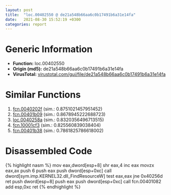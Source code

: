 ```yaml
---
layout: post
title:  "loc.00402550 @ de21a548b66aa6c0b17491b6a31e14fa"
date:   2021-08-30 15:52:19 +0300
categories: report
---
```


# Generic Information
- **Function:** loc.00402550
- **Origin (md5):** de21a548b66aa6c0b17491b6a31e14fa
- **VirusTotal:** [virustotal.com/gui/file/de21a548b66aa6c0b17491b6a31e14fa][virustotal_ref]



# Similar Functions

1. [fcn.0040202f][similar_1_ref] (sim.: 0.8751021457951452)
2. [fcn.00401b09][similar_2_ref] (sim.: 0.8678945222688723)
3. [loc.0040258a][similar_3_ref] (sim.: 0.8320356496713515)
4. [fcn.10001cf3][similar_4_ref] (sim.: 0.825560839038404)
5. [fcn.00401b38][similar_5_ref] (sim.: 0.7861825786618002)


# Disassembled Code

{% highlight nasm %}
mov eax,dword[esp+8]
shr eax,4
inc eax
movzx eax,ax
push 6
push eax
push dword[esp+0xc]
call dword[sym.imp.KERNEL32.dll_FindResourceW]
test eax,eax
jne 0x40256d
ret 
push dword[esp+8]
push eax
push dword[esp+0xc]
call fcn.00401082
add esp,0xc
ret 
{% endhighlight %}


[similar_1_ref]: /report/fcn.0040202f@59aef7c08025d70f84c85db2092fc99e
[similar_2_ref]: /report/fcn.00401b09@1123b7aa5760238fe93045e585b8234c
[similar_3_ref]: /report/loc.0040258a@de21a548b66aa6c0b17491b6a31e14fa
[similar_4_ref]: /report/fcn.10001cf3@481b545f5c18f2fce1caac67ddc419e8
[similar_5_ref]: /report/fcn.00401b38@1123b7aa5760238fe93045e585b8234c
[virustotal_ref]: https://www.virustotal.com/gui/file/de21a548b66aa6c0b17491b6a31e14fa
